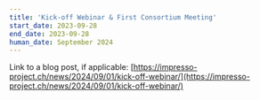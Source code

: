 ```yaml
---
title: 'Kick-off Webinar & First Consortium Meeting'
start_date: 2023-09-28
end_date: 2023-09-28
human_date: September 2024
---
```


Link to a blog post, if applicable: [https://impresso-project.ch/news/2024/09/01/kick-off-webinar/](https://impresso-project.ch/news/2024/09/01/kick-off-webinar/)
